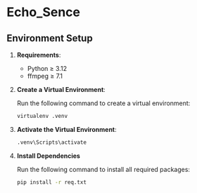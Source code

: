 # Echo_Sence
 
## Environment Setup

1. **Requirements**:
   - Python $\ge$ 3.12
   - ffmpeg $\ge$ 7.1

2. **Create a Virtual Environment**:
    
    Run the following command to create a virtual environment:
    ```bash
    virtualenv .venv
    ```

3. **Activate the Virtual Environment**:
    ```bash
    .venv\Scripts\activate
    ```

4. **Install Dependencies**
   
    Run the following command to install all required packages:
    ```bash
    pip install -r req.txt
    ```
